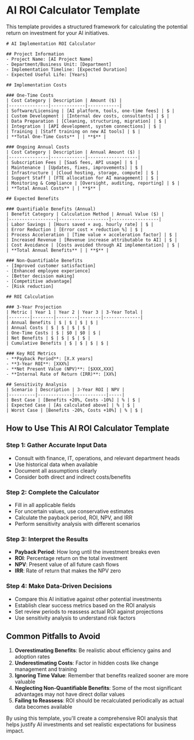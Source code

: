 # AI ROI Calculator Template

This template provides a structured framework for calculating the potential return on investment for your AI initiatives.

```
# AI Implementation ROI Calculator

## Project Information
- Project Name: [AI Project Name]
- Department/Business Unit: [Department]
- Implementation Timeline: [Expected Duration]
- Expected Useful Life: [Years]

## Implementation Costs

### One-Time Costs
| Cost Category | Description | Amount ($) |
|---------------|-------------|------------|
| Software/Licensing | [AI platform, tools, one-time fees] | $ |
| Custom Development | [Internal dev costs, consultants] | $ |
| Data Preparation | [Cleaning, structuring, migration] | $ |
| Integration | [API development, system connections] | $ |
| Training | [Staff training on new AI tools] | $ |
| **Total One-Time Costs** | | **$** |

### Ongoing Annual Costs
| Cost Category | Description | Annual Amount ($) |
|---------------|-------------|-------------------|
| Subscription Fees | [SaaS fees, API usage] | $ |
| Maintenance | [Updates, fixes, improvements] | $ |
| Infrastructure | [Cloud hosting, storage, compute] | $ |
| Support Staff | [FTE allocation for AI management] | $ |
| Monitoring & Compliance | [Oversight, auditing, reporting] | $ |
| **Total Annual Costs** | | **$** |

## Expected Benefits

### Quantifiable Benefits (Annual)
| Benefit Category | Calculation Method | Annual Value ($) |
|------------------|-------------------|------------------|
| Labor Savings | [Hours saved × avg. hourly rate] | $ |
| Error Reduction | [Error cost × reduction %] | $ |
| Process Acceleration | [Time value × acceleration factor] | $ |
| Increased Revenue | [Revenue increase attributable to AI] | $ |
| Cost Avoidance | [Costs avoided through AI implementation] | $ |
| **Total Annual Benefits** | | **$** |

### Non-Quantifiable Benefits
- [Improved customer satisfaction]
- [Enhanced employee experience]
- [Better decision making]
- [Competitive advantage]
- [Risk reduction]

## ROI Calculation

### 3-Year Projection
| Metric | Year 1 | Year 2 | Year 3 | 3-Year Total |
|--------|--------|--------|--------|--------------|
| Annual Benefits | $ | $ | $ | $ |
| Annual Costs | $ | $ | $ | $ |
| One-Time Costs | $ | $0 | $0 | $ |
| Net Benefits | $ | $ | $ | $ |
| Cumulative Benefits | $ | $ | $ | $ |

### Key ROI Metrics
- **Payback Period**: [X.X years]
- **3-Year ROI**: [XXX%]
- **Net Present Value (NPV)**: [$XXX,XXX]
- **Internal Rate of Return (IRR)**: [XX%]

## Sensitivity Analysis
| Scenario | Description | 3-Year ROI | NPV |
|----------|-------------|------------|-----|
| Best Case | [Benefits +20%, Costs -10%] | % | $ |
| Expected Case | [As calculated above] | % | $ |
| Worst Case | [Benefits -20%, Costs +10%] | % | $ |
```

## How to Use This AI ROI Calculator Template

### Step 1: Gather Accurate Input Data
- Consult with finance, IT, operations, and relevant department heads
- Use historical data when available
- Document all assumptions clearly
- Consider both direct and indirect costs/benefits

### Step 2: Complete the Calculator
- Fill in all applicable fields
- For uncertain values, use conservative estimates
- Calculate the payback period, ROI, NPV, and IRR
- Perform sensitivity analysis with different scenarios

### Step 3: Interpret the Results
- **Payback Period**: How long until the investment breaks even
- **ROI**: Percentage return on the total investment
- **NPV**: Present value of all future cash flows
- **IRR**: Rate of return that makes the NPV zero

### Step 4: Make Data-Driven Decisions
- Compare this AI initiative against other potential investments
- Establish clear success metrics based on the ROI analysis
- Set review periods to reassess actual ROI against projections
- Use sensitivity analysis to understand risk factors

## Common Pitfalls to Avoid
1. **Overestimating Benefits**: Be realistic about efficiency gains and adoption rates
2. **Underestimating Costs**: Factor in hidden costs like change management and training
3. **Ignoring Time Value**: Remember that benefits realized sooner are more valuable
4. **Neglecting Non-Quantifiable Benefits**: Some of the most significant advantages may not have direct dollar values
5. **Failing to Reassess**: ROI should be recalculated periodically as actual data becomes available

By using this template, you'll create a comprehensive ROI analysis that helps justify AI investments and set realistic expectations for business impact. 